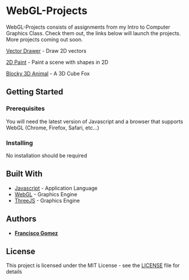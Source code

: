 # WebGL-Projects

WebGL-Projects consists of assignments from my Intro to Computer Graphics Class. Check them out, the links below will launch the projects. More projects coming out soon. 
<!-- The first five were created using pure WebGL and the final one uses ThreeJS. Check them out at the links below or follow the instructions to test them locally: -->

<!-- [Vector Drawer](https://people.ucsc.edu/~fgomez7/CSE160/ASGN0/asgn0.html) - Draw 2D vectors -->
[Vector Drawer](https://fgomez7.github.io/WebGl-Projects/ASGN0/asgn0.html) - Draw 2D vectors

<!-- [2D Paint](https://people.ucsc.edu/~fgomez7/CSE160/ASGN1/ColoredPoints.html) - Paint a scene with shapes in 2D -->


[2D Paint](https://fgomez7.github.io/WebGl-Projects/ASGN1/ColoredPoints.html) - Paint a scene with shapes in 2D


<!-- [Blocky 3D Animal](https://people.ucsc.edu/~fgomez7/CSE160/ASGN2/BlockyFox.html) - A 3D Cube Fox -->
[Blocky 3D Animal](https://fgomez7.github.io/WebGl-Projects/ASGN2/BlockyFox.html) - A 3D Cube Fox


## Getting Started

### Prerequisites

You will need the latest version of Javascript and a browser that supports WebGL (Chrome, Firefox, Safari, etc...)

### Installing

No installation should be required

## Built With

* [Javascript](https://www.javascript.com/) - Application Language
* [WebGL](https://get.webgl.org/) - Graphics Engine
* [ThreeJS](https://threejs.org/) - Graphics Engine


## Authors

* **[Francisco Gomez](https://github.com/fgomez7)** 

## License

This project is licensed under the MIT License - see the [LICENSE](LICENSE) file for details